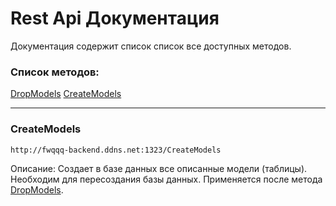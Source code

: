 # Rest Api Документация

Документация содержит список список все доступных методов.

### Список методов:
[DropModels](#DropModels)
[CreateModels](#CreateModels)


___
### CreateModels
    http://fwqqq-backend.ddns.net:1323/CreateModels

Описание: 
Создает в базе данных все описанные модели (таблицы). Необходим для пересоздания базы данных. Применяется после метода [DropModels](#DropModels).

